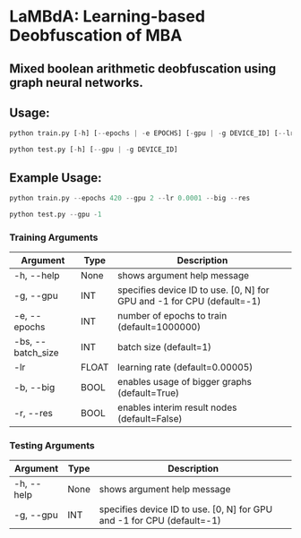 # LaMBdA: Learning-based Deobfuscation of MBA
## Mixed boolean arithmetic deobfuscation using graph neural networks.



## Usage:
```python
python train.py [-h] [--epochs | -e EPOCHS] [-gpu | -g DEVICE_ID] [--lr LR] [--big | -b] [--res | -r]

python test.py [-h] [--gpu | -g DEVICE_ID]
```
## Example Usage:
```python
python train.py --epochs 420 --gpu 2 --lr 0.0001 --big --res

python test.py --gpu -1
```

### Training Arguments
| Argument | Type | Description |
|----------|------|-------------|
| -h, --help | None | shows argument help message |
| -g, --gpu | INT | specifies device ID to use. [0, N] for GPU and -1 for CPU (default=-1)
| -e, --epochs | INT | number of epochs to train (default=1000000) | 
| -bs, --batch_size | INT | batch size (default=1) |
| -lr | FLOAT | learning rate (default=0.00005) |
| -b, --big | BOOL | enables usage of bigger graphs (default=True) |
| -r, --res | BOOL | enables interim result nodes (default=False) |

### Testing Arguments
| Argument | Type | Description |
|----------|------|-------------|
| -h, --help | None | shows argument help message |
| -g, --gpu | INT | specifies device ID to use. [0, N] for GPU and -1 for CPU (default=-1)

